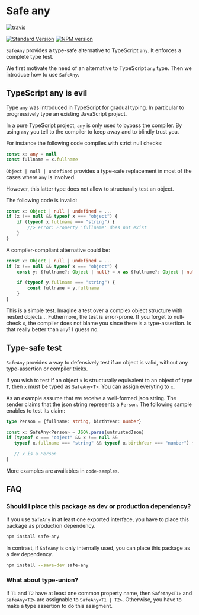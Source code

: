 
# Safe any

[![travis][travis-image]][travis-url]

[![Standard Version][sv-image]][sv-url]
[![NPM version][npm-image]][npm-url]

`SafeAny` provides a type-safe alternative to TypeScript `any`. It enforces
 a complete type test.

We first motivate the need of an alternative to TypeScript `any` type. Then we
 introduce how to use `SafeAny`.


## TypeScript any is evil

Type `any` was introduced in TypeScript for gradual typing. In particular to
 progressively type an existing JavaScript project.

In a pure TypeScript project, `any` is only used to bypass the compiler.
  By using `any` you tell to the compiler to keep away and to blindly trust you.

For instance the following code compiles with strict null checks:

```typescript
const x: any = null
const fullname = x.fullname
```

`Object | null | undefined` provides a type-safe replacement in most of the
 cases where `any` is involved.

However, this latter type does not allow to structurally test an object.

The following code is invalid:

```typescript
const x: Object | null | undefined = ...
if (x !== null && typeof x === "object") {
    if (typeof x.fullname === "string") {
        //> error: Property 'fullname' does not exist
    }
}

```

A compiler-compliant alternative could be:

```typescript
const x: Object | null | undefined = ...
if (x !== null && typeof x === "object") {
    const y: {fullname?: Object | null} = x as {fullname?: Object | null}

    if (typeof y.fullname === "string") {
        const fullname = y.fullname
    }
}

```

This is a simple test. Imagine a test over a complex object structure with
 nested objects... Futhermore, the test is error-prone. If you forget to
 null-check `x`, the compiler does not blame you since there is a
  type-assertion. Is that really better than `any`? I guess no.


## Type-safe test

`SafeAny` provides a way to defensively test if an object is valid, without
 any type-assertion or compiler tricks.

If you wish to test if an object `x` is structurally equivalent to an object of
 type `T`, then `x` must be typed as `SafeAny<T>`. You can assign everyting
 to `x`.

As an example assume that we receive a well-formed json string. The sender
 claims that the json string represents a `Person`. The following sample enables
 to test its claim:

 ```typescript
type Person = {fullname: string, birthYear: number}

const x: SafeAny<Person> = JSON.parse(untrustedJson)
if (typeof x === "object" && x !== null &&
    typeof x.fullname === "string" && typeof x.birthYear === "number") {

    // x is a Person
}
```

More examples are availables in `code-samples`.


## FAQ

### Should I place this package as dev or production dependency?

If you use `SafeAny` in at least one exported interface, you have to place this
 package as production dependency.

```bash
npm install safe-any
```

In contrast, if `SafeAny` is only internally used, you can place this package as
 a dev dependency.

```bash
npm install --save-dev safe-any
```

### What about type-union?

If `T1` and `T2` have at least one common property name, then `SafeAny<T1>` and
 `SafeAny<T2>` are assignable to `SafeAny<T1 | T2>`. Otherwise, you have to
 make a type assertion to do this assigment.


[travis-image]:
https://img.shields.io/travis/Conaclos/safe-any/master.svg
[travis-url]: https://travis-ci.org/Conaclos/safe-any
[sv-image]:
https://img.shields.io/badge/release-standard%20version-brightgreen.svg?style=flat-square
[sv-url]:
https://github.com/conventional-changelog/standard-version
[npm-image]:
https://img.shields.io/npm/v/safe-any.svg?style=flat-square
[npm-url]:
https://www.npmjs.com/package/safe-any

